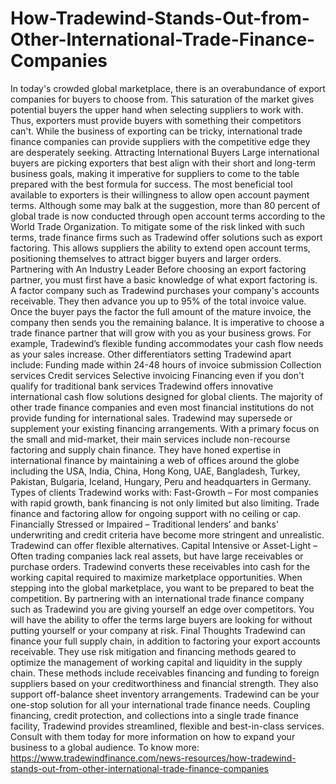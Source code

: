 # How-Tradewind-Stands-Out-from-Other-International-Trade-Finance-Companies
In today's crowded global marketplace, there is an overabundance of export companies for buyers to choose from. This saturation of the market gives potential buyers the upper hand when selecting suppliers to work with. Thus, exporters must provide buyers with something their competitors can't. While the business of exporting can be tricky, international trade finance companies can provide suppliers with the competitive edge they are desperately seeking.   Attracting International Buyers  Large international buyers are picking exporters that best align with their short and long-term business goals, making it imperative for suppliers to come to the table prepared with the best formula for success. The most beneficial tool available to exporters is their willingness to allow open account payment terms. Although some may balk at the suggestion, more than 80 percent of global trade is now conducted through open account terms according to the World Trade Organization.  To mitigate some of the risk linked with such terms, trade finance firms such as Tradewind offer solutions such as export factoring. This allows suppliers the ability to extend open account terms, positioning themselves to attract bigger buyers and larger orders.   Partnering with An Industry Leader  Before choosing an export factoring partner, you must first have a basic knowledge of what export factoring is.  A factor company such as Tradewind purchases your company's accounts receivable. They then advance you up to 95% of the total invoice value. Once the buyer pays the factor the full amount of the mature invoice, the company then sends you the remaining balance.  It is imperative to choose a trade finance partner that will grow with you as your business grows.  For example, Tradewind’s flexible funding accommodates your cash flow needs as your sales increase. Other differentiators setting Tradewind apart include:  Funding made within 24-48 hours of invoice submission Collection services Credit services Selective invoicing Financing even if you don't qualify for traditional bank services  Tradewind offers innovative international cash flow solutions designed for global clients. The majority of other trade finance companies and even most financial institutions do not provide funding for international sales. Tradewind may supersede or supplement your existing financing arrangements. With a primary focus on the small and mid-market, their main services include non-recourse factoring and supply chain finance. They have honed expertise in international finance by maintaining a web of offices around the globe including the USA, India, China, Hong Kong, UAE, Bangladesh, Turkey, Pakistan, Bulgaria, Iceland, Hungary, Peru and headquarters in Germany.    Types of clients Tradewind works with:  Fast-Growth – For most companies with rapid growth, bank financing is not only limited but also limiting. Trade finance and factoring allow for ongoing support with no ceiling or cap.  Financially Stressed or Impaired – Traditional lenders’ and banks' underwriting and credit criteria have become more stringent and unrealistic. Tradewind can offer flexible alternatives.  Capital Intensive or Asset-Light – Often trading companies lack real assets, but have large receivables or purchase orders. Tradewind converts these receivables into cash for the working capital required to maximize marketplace opportunities.  When stepping into the global marketplace, you want to be prepared to beat the competition. By partnering with an international trade finance company such as Tradewind you are giving yourself an edge over competitors. You will have the ability to offer the terms large buyers are looking for without putting yourself or your company at risk.   Final Thoughts  Tradewind can finance your full supply chain, in addition to factoring your export accounts receivable. They use risk mitigation and financing methods geared to optimize the management of working capital and liquidity in the supply chain. These methods include receivables financing and funding to foreign suppliers based on your creditworthiness and financial strength. They also support off-balance sheet inventory arrangements.    Tradewind can be your one-stop solution for all your international trade finance needs. Coupling financing, credit protection, and collections into a single trade finance facility, Tradewind provides streamlined, flexible and best-in-class services. Consult with them today for more information on how to expand your business to a global audience. To know more: https://www.tradewindfinance.com/news-resources/how-tradewind-stands-out-from-other-international-trade-finance-companies
